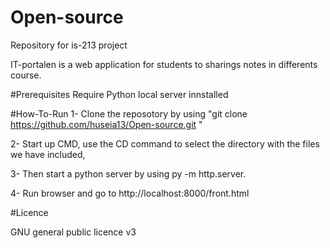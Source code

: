 # Open-source
Repository for is-213 project

IT-portalen is a web application for students to sharings notes in differents course.

#Prerequisites
Require Python local server innstalled


#How-To-Run
1- Clone the reposotory by using "git clone https://github.com/huseia13/Open-source.git "

2- Start up CMD, use the CD command to select the directory with the files we have included, 

3- Then start a python server by using py -m http.server. 

4- Run browser and go to http://localhost:8000/front.html

#Licence

GNU general public licence v3

